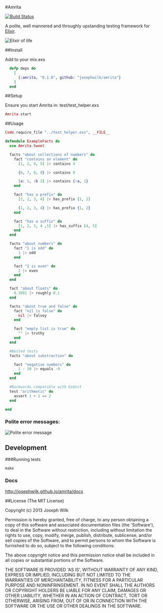 #Amrita

[![Build Status](https://travis-ci.org/josephwilk/amrita.png?branch=master)](https://travis-ci.org/josephwilk/amrita)

A polite, well mannered and throughly upstanding testing framework for [Elixir](http://elixir-lang.org/).

![Elixir of life](http://s9.postimg.org/uv0ubzjm7/elixir.jpg)

##Install

Add to your mix.exs

```elixir
  defp deps do
    [
      {:amrita, "0.1.0", github: "josephwilk/amrita"}
    ]
  end
```

##Setup

Ensure you start Amrita in: test/test_helper.exs
```elixir
Amrita.start
```

##Usage

```elixir
Code.require_file "../test_helper.exs", __FILE__

defmodule ExampleFacts do
  use Amrita.Sweet

  facts "about collections of numbers" do
    fact "contains an element" do
      [1, 2, 4, 5] |> contains 4

      {6, 7, 8, 9} |> contains 9

      [a: 1, :b 2] |> contains {:a, 1}
    end

    fact "has a prefix" do
      [1, 2, 3, 4] |> has_prefix [1, 2]

      {1, 2, 3, 4} |> has_prefix {1, 2}
    end

    fact "has a suffix" do
      [1, 2, 3, 4 ,5] |> has_suffix [4, 5]
    end
  end

  facts "about numbers" do
    fact "1 is odd" do
      1 |> odd
    end

    fact "2 is even" do
      2 |> even
    end
  end

  fact "about floats" do
    0.1001 |> roughly 0.1
  end

  facts "about true and false" do
    fact "nil is false" do
      nil |> falsey
    end

    fact "empty list is true" do
      "" |> truthy
    end
  end

  #Nested tests
  facts "about substraction" do

    fact "negative numbers" do
      1 - 10 |> equals -9
    end
  end

  #Backwards compatible with ExUnit
  test "arithmetic" do
    assert 1 + 1 == 2
  end

end
```

### Polite error messages:

![Polite error message](http://s24.postimg.org/vlj6epnmt/Screen_Shot_2013_06_01_at_22_12_16.png)


## Development

###Running tests

```
make
```

### Docs

http://josephwilk.github.io/amrita/docs

##License
(The MIT License)

Copyright (c) 2013 Joseph Wilk

Permission is hereby granted, free of charge, to any person obtaining
a copy of this software and associated documentation files (the
'Software'), to deal in the Software without restriction, including
without limitation the rights to use, copy, modify, merge, publish,
distribute, sublicense, and/or sell copies of the Software, and to
permit persons to whom the Software is furnished to do so, subject to
the following conditions:

The above copyright notice and this permission notice shall be
included in all copies or substantial portions of the Software.

THE SOFTWARE IS PROVIDED 'AS IS', WITHOUT WARRANTY OF ANY KIND,
EXPRESS OR IMPLIED, INCLUDING BUT NOT LIMITED TO THE WARRANTIES OF
MERCHANTABILITY, FITNESS FOR A PARTICULAR PURPOSE AND NONINFRINGEMENT.
IN NO EVENT SHALL THE AUTHORS OR COPYRIGHT HOLDERS BE LIABLE FOR ANY
CLAIM, DAMAGES OR OTHER LIABILITY, WHETHER IN AN ACTION OF CONTRACT,
TORT OR OTHERWISE, ARISING FROM, OUT OF OR IN CONNECTION WITH THE
SOFTWARE OR THE USE OR OTHER DEALINGS IN THE SOFTWARE.

